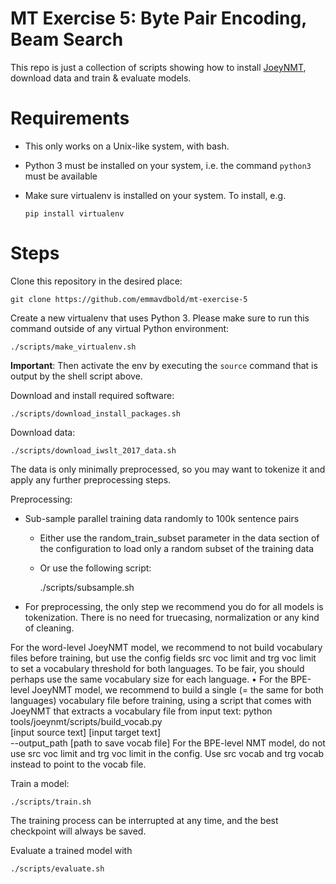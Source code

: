 # MT Exercise 5: Byte Pair Encoding, Beam Search

This repo is just a collection of scripts showing how to install [JoeyNMT](https://github.com/joeynmt/joeynmt), download
data and train & evaluate models.

# Requirements

- This only works on a Unix-like system, with bash.
- Python 3 must be installed on your system, i.e. the command `python3` must be available
- Make sure virtualenv is installed on your system. To install, e.g.

    `pip install virtualenv`

# Steps

Clone this repository in the desired place:

    git clone https://github.com/emmavdbold/mt-exercise-5

Create a new virtualenv that uses Python 3. Please make sure to run this command outside of any virtual Python environment:

    ./scripts/make_virtualenv.sh

**Important**: Then activate the env by executing the `source` command that is output by the shell script above.

Download and install required software:

    ./scripts/download_install_packages.sh

Download data:

    ./scripts/download_iwslt_2017_data.sh

The data is only minimally preprocessed, so you may want to tokenize it and apply any further preprocessing steps.

Preprocessing:
- Sub-sample parallel training data randomly to 100k sentence pairs
  - Either use the random_train_subset parameter in the data section of the configuration to load only a random subset of the training data
  - Or use the following script:


    ./scripts/subsample.sh


- For preprocessing, the only step we recommend you do for all models is tokenization.
There is no need for truecasing, normalization or any kind of cleaning.

 

For the word-level JoeyNMT model, we recommend to not build vocabulary files
before training, but use the config fields src voc limit and trg voc limit to set a
vocabulary threshold for both languages. To be fair, you should perhaps use the same
vocabulary size for each language.
• For the BPE-level JoeyNMT model, we recommend to build a single (= the same for
both languages) vocabulary file before training, using a script that comes with JoeyNMT
that extracts a vocabulary file from input text:
python tools/joeynmt/scripts/build_vocab.py \
[input source text] [input target text] \
--output_path [path to save vocab file]
For the BPE-level NMT model, do not use src voc limit and trg voc limit in the
config. Use src vocab and trg vocab instead to point to the vocab file.


Train a model:

    ./scripts/train.sh

The training process can be interrupted at any time, and the best checkpoint will always be saved.

Evaluate a trained model with

    ./scripts/evaluate.sh
